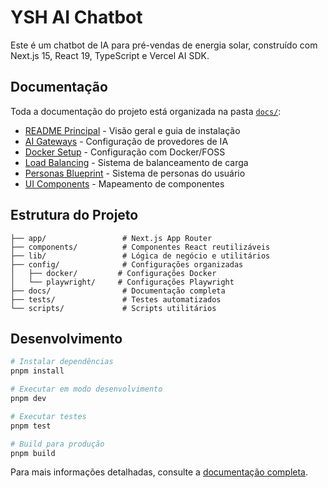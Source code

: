 # YSH AI Chatbot

Este é um chatbot de IA para pré-vendas de energia solar, construído com Next.js 15, React 19, TypeScript e Vercel AI SDK.

## Documentação

Toda a documentação do projeto está organizada na pasta [`docs/`](./docs/):

- [README Principal](./docs/README.md) - Visão geral e guia de instalação
- [AI Gateways](./docs/AI_GATEWAYS_README.md) - Configuração de provedores de IA
- [Docker Setup](./docs/DOCKER_SETUP.md) - Configuração com Docker/FOSS
- [Load Balancing](./docs/LOAD_BALANCING_README.md) - Sistema de balanceamento de carga
- [Personas Blueprint](./docs/PERSONAS_BLUEPRINT.md) - Sistema de personas do usuário
- [UI Components](./docs/UI_COMPONENTS_MAPPING.md) - Mapeamento de componentes

## Estrutura do Projeto

```text
├── app/                 # Next.js App Router
├── components/          # Componentes React reutilizáveis
├── lib/                 # Lógica de negócio e utilitários
├── config/              # Configurações organizadas
│   ├── docker/         # Configurações Docker
│   └── playwright/     # Configurações Playwright
├── docs/                # Documentação completa
├── tests/               # Testes automatizados
└── scripts/             # Scripts utilitários
```

## Desenvolvimento

```bash
# Instalar dependências
pnpm install

# Executar em modo desenvolvimento
pnpm dev

# Executar testes
pnpm test

# Build para produção
pnpm build
```

Para mais informações detalhadas, consulte a [documentação completa](./docs/README.md).

